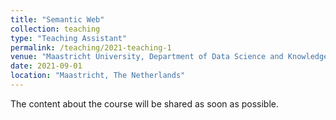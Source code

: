 ```yaml
---
title: "Semantic Web"
collection: teaching
type: "Teaching Assistant"
permalink: /teaching/2021-teaching-1
venue: "Maastricht University, Department of Data Science and Knowledge Engineering"
date: 2021-09-01
location: "Maastricht, The Netherlands"
---
```


The content about the course will be shared as soon as possible.